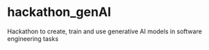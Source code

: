 # hackathon_genAI
 Hackathon to create, train and use generative AI models in software engineering tasks
